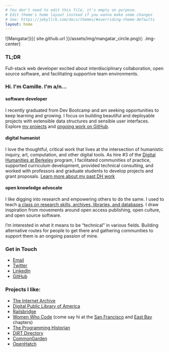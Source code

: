 ```yaml
---
# You don't need to edit this file, it's empty on purpose.
# Edit theme's home layout instead if you wanna make some changes
# See: https://jekyllrb.com/docs/themes/#overriding-theme-defaults
layout: home
---
```

![Mangatar]({{ site.github.url }}/assets/img/mangatar_circle.png){: .img-center}

### TL;DR
Full-stack web developer excited about interdisciplinary collaboration, open source software, and facilitating supportive team environments.

### Hi. I'm Camille. I'm a/n...

#### software developer
I recently graduated from Dev Bootcamp and am seeking opportunities to keep learning and growing. I focus on building beautiful and deployable projects with extensible data structures and sensible user interfaces. Explore [my projects](/portfolio) and [ongoing work on GitHub](https://github.com/camillevilla).

#### digital humanist
I love the thoughtful, critical work that lives at the intersection of humanistic inquiry, art, computation, and other digital tools. As hire #3 of the [Digital Humanities at Berkeley](digitalhumanities.berkeley.edu) program, I facilitated communities of practice, supported curriculum development, provided technical consulting, and worked with professors and graduate students to develop projects and grant proposals. [Learn more about my past DH work](/dhb)

#### open knowledge advocate
I like digging into research and empowering others to do the same. I used to teach [a class on research skills, archives, libraries, and databases](http://historicalresearchworkshop.com/?page_id=2). I draw inspiration from movements around open access publishing, open culture, and open source software.

I’m interested in what it means to be “technical” in various fields. Building alternative routes for people to get there and gathering communities to support them is an ongoing passion of mine.

### Get in Touch
- [Email](mailto:cvilla100@gmail.com)
- [Twitter](www.twitter.com/effusivelynerdy)
- [LinkedIn](https://www.linkedin.com/in/camillevilla)
- [GitHub](www.github.com/camillevilla)

### Projects I like:
- [The Internet Archive](www.archive.org)
- [Digital Public Library of America](www.dp.la)
- [Railsbridge](www.railsbridge.org)
- [Women Who Code](womenwhocode.com) (come say hi at the [San Francisco](www.meetup.com/Women-Who-Code-SF/) and [East Bay](www.meetup.com/Women-Who-Code-East-Bay/) chapters)
- [The Programming Historian](www.programminghistorian.org)
- [DiRT Directory](www.dirtdirectory.org)
- [CommonGarden](www.commongarden.org)
- [OpenHatch](https://openhatch.org/) 